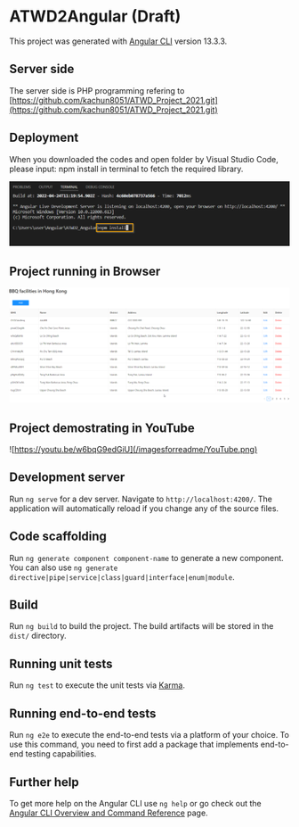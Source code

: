 # ATWD2Angular (Draft)

This project was generated with [Angular CLI](https://github.com/angular/angular-cli) version 13.3.3.

## Server side

The server side is PHP programming refering to [https://github.com/kachun8051/ATWD_Project_2021.git](https://github.com/kachun8051/ATWD_Project_2021.git)


## Deployment

When you downloaded the codes and open folder by Visual Studio Code, please input: npm install in terminal to fetch the required library.

![/images/NpmInstall.png](/imagesforreadme/NpmInstall.png)

## Project running in Browser

![/images/AngularDraft.png](/imagesforreadme/AngularDraft.png)

## Project demostrating in YouTube

![https://youtu.be/w6bqG9edGiU](/imagesforreadme/YouTube.png)

## Development server

Run `ng serve` for a dev server. Navigate to `http://localhost:4200/`. The application will automatically reload if you change any of the source files.

## Code scaffolding

Run `ng generate component component-name` to generate a new component. You can also use `ng generate directive|pipe|service|class|guard|interface|enum|module`.

## Build

Run `ng build` to build the project. The build artifacts will be stored in the `dist/` directory.

## Running unit tests

Run `ng test` to execute the unit tests via [Karma](https://karma-runner.github.io).

## Running end-to-end tests

Run `ng e2e` to execute the end-to-end tests via a platform of your choice. To use this command, you need to first add a package that implements end-to-end testing capabilities.

## Further help

To get more help on the Angular CLI use `ng help` or go check out the [Angular CLI Overview and Command Reference](https://angular.io/cli) page.
